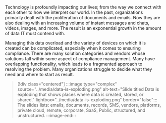 Technology is profoundly impacting our lives; from the way we connect with each other to how we interpret our world. In the past, organizations primarily dealt with the proliferation of documents and emails. Now they are also dealing with an increasing volume of instant messages and chats, videos, images, and more. The result is an exponential growth in the amount of data IT must contend with.

Managing this data overload and the variety of devices on which it is created can be complicated, especially when it comes to ensuring compliance. There are many solution categories and vendors whose solutions fall within some aspect of compliance management. Many have overlapping functionality, which leads to a fragmented approach to resolving the problem.   Many organizations struggle to decide what they need and where to start as result.

> [!div class="centered"]
> :::image type="complex" source="../media/data-is-exploding.png" alt-text="Slide titled Data is exploding that shows places where data is created, stored, or shared." lightbox="../media/data-is-exploding.png" border="false":::
>	The slides lists: emails, documents, records, SMS, vendors, platforms, private cloud, remote, corporate, SaaS, Public, structured, and unstructured.
> :::image-end:::

